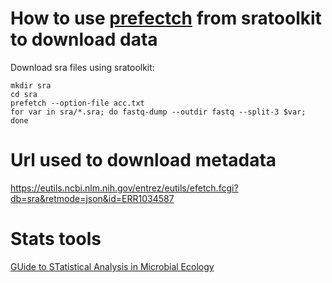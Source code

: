 # How to use [prefectch](https://www.metagenomics.wiki/tools/short-read/ncbi-sra-file-format/prefetch) from sratoolkit to download data 

Download sra files using sratoolkit:

```
mkdir sra
cd sra
prefetch --option-file acc.txt
for var in sra/*.sra; do fastq-dump --outdir fastq --split-3 $var; done
```

# Url used to download metadata
https://eutils.ncbi.nlm.nih.gov/entrez/eutils/efetch.fcgi?db=sra&retmode=json&id=ERR1034587

# Stats tools
[GUide to STatistical Analysis in Microbial Ecology](http://mb3is.megx.net/gustame)

